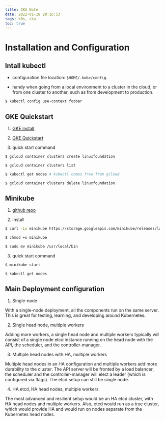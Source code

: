 ```yaml
---
title: CKA Note
date: 2022-01-18 20:16:53
tags: k8s, cka
toc: true
---
```


# Installation and Configuration

## Intall kubectl

- configuration file location: `$HOME/.kube/config`.

- handy when going from a local environment to a cluster in the cloud, or from one cluster to another, such as from development to production.

```bash
$ kubectl config use-context foobar
```

## GKE Quickstart

1. [GKE Install](https://cloud.google.com/sdk/docs/install#linux)

2. [GKE Quickstart](https://cloud.google.com/kubernetes-engine/docs/quickstart)

3. quick start command

```bash
$ gcloud container clusters create linuxfoundation

$ gcloud container clusters list

$ kubectl get nodes # kubectl comes free from gcloud

$ gcloud container clusters delete linuxfoundation
```

## Minikube

1. [github repo](https://github.com/kubernetes/minikube)

2. install

```bash
$ curl -Lo minikube https://storage.googleapis.com/minikube/releases/latest/minikube-darwin-amd64

$ chmod +x minikube

$ sudo mv minikube /usr/local/bin
```

3. quick start command

```bash
$ minikube start

$ kubectl get nodes
```

## Main Deployment configuration

1. Single-node

With a single-node deployment, all the components run on the same server. This is great for testing, learning, and developing around Kubernetes.

2. Single head node, multiple workers

Adding more workers, a single head node and multiple workers typically will consist of a single node etcd instance running on the head node with the API, the scheduler, and the controller-manager.

3. Multiple head nodes with HA, multiple workers

Multiple head nodes in an HA configuration and multiple workers add more durability to the cluster. The API server will be fronted by a load balancer, the scheduler and the controller-manager will elect a leader (which is configured via flags). The etcd setup can still be single node.

4. HA etcd, HA head nodes, multiple workers

The most advanced and resilient setup would be an HA etcd cluster, with HA head nodes and multiple workers. Also, etcd would run as a true cluster, which would provide HA and would run on nodes separate from the Kubernetes head nodes.
